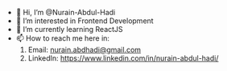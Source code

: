 - 👋 Hi, I’m @Nurain-Abdul-Hadi
- 👀 I’m interested in Frontend Development
- 🌱 I’m currently learning ReactJS
- 📫 How to reach me here in:
  1. Email: nurain.abdhadi@gmail.com
  2. LinkedIn: https://www.linkedin.com/in/nurain-abdul-hadi/

<!---
Nurain-Abdul-Hadi/Nurain-Abdul-Hadi is a ✨ special ✨ repository because its `README.md` (this file) appears on your GitHub profile.
You can click the Preview link to take a look at your changes.
--->
